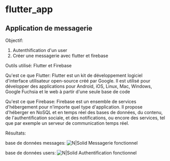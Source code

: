 # flutter_app

## Application de messagerie

Objectif:

1) Autenthification d'un user
2) Créer une messagerie avec flutter et firebase

Outils utilisé: Flutter et Firebase

Qu'est ce que Flutter:
Flutter est un kit de développement logiciel d'interface utilisateur open-source créé par Google.
Il est utilisé pour développer des applications pour Android, iOS, Linux, Mac, Windows, Google Fuchsia
et le web à partir d'une seule base de code

Qu'est ce que Firebase:
Firebase est un ensemble de services d'hébergement pour n'importe quel type d'application.
Il propose d'héberger en NoSQL et en temps réel des bases de données, du contenu,
de l'authentification sociale, et des notifications, ou encore des services, tel que par exemple un serveur de communication temps réel.

Résultats:

base de données messages:
![N|Solid](https://cdn.discordapp.com/attachments/940242280718155826/962097711908261948/unknown.png)
Messagerie fonctionnel

base de données users:
![N|Solid](https://cdn.discordapp.com/attachments/940242280718155826/962097833413083207/unknown.png)
Authentification fonctionnel
